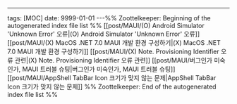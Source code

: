 ---
tags: [MOC]
date: 9999-01-01
---%% Zoottelkeeper: Beginning of the autogenerated index file list  %%
 [[post/MAUI/(O) Android Simulator 'Unknown Error' 오류|(O) Android Simulator 'Unknown Error' 오류]]
 [[post/MAUI/(X) MacOS .NET 7.0 MAUI 개발 환경 구성하기|(X) MacOS .NET 7.0 MAUI 개발 환경 구성하기]]
 [[post/MAUI/(X) Note. Provisioning Identifier 오류 관련|(X) Note. Provisioning Identifier 오류 관련]]
 [[post/MAUI/버그인가 미숙인가, MAUI 트러블 슈팅|버그인가 미숙인가, MAUI 트러블 슈팅]]
 [[post/MAUI/AppShell TabBar Icon 크기가 맞지 않는 문제|AppShell TabBar Icon 크기가 맞지 않는 문제]]
%% Zoottelkeeper: End of the autogenerated index file list  %%
